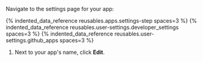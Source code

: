 Navigate to the settings page for your app:

{% indented_data_reference reusables.apps.settings-step spaces=3 %}
{% indented_data_reference reusables.user-settings.developer_settings spaces=3 %}
{% indented_data_reference reusables.user-settings.github_apps spaces=3 %}

   1. Next to your app's name, click **Edit**.